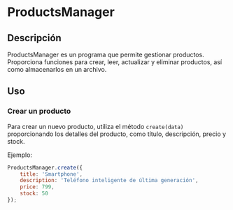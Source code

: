 # ProductsManager

## Descripción
ProductsManager es un programa que permite gestionar productos. Proporciona funciones para crear, leer, actualizar y eliminar productos, así como almacenarlos en un archivo.

## Uso

### Crear un producto
Para crear un nuevo producto, utiliza el método `create(data)` proporcionando los detalles del producto, como título, descripción, precio y stock.

Ejemplo:
```javascript
ProductsManager.create({
    title: 'Smartphone',
    description: 'Teléfono inteligente de última generación',
    price: 799,
    stock: 50
});

